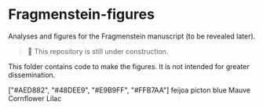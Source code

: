 # Fragmenstein-figures
Analyses and figures for the Fragmenstein manuscript (to be revealed later).

> :construction: This repository is still under construction.

This folder contains code to make the figures.
It is not intended for greater dissemination.


["#AED882", "#48DEE9", "#E9B9FF", "#FFB7AA"]
feijoa picton blue Mauve Cornflower Lilac
